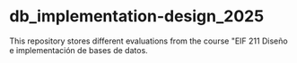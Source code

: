 # db_implementation-design_2025
This repository stores different evaluations from the course "EIF 211 Diseño e implementación de bases de datos.
